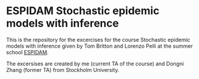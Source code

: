 # ESPIDAM Stochastic epidemic models with inference

This is the repository for the excercises for the course Stochastic epidemic models with inference given by Tom Britton and Lorenzo Pelli at the summer school [ESPIDAM](https://www.su.se/department-of-mathematics/welcome-to-espidam-the-european-summer-program-in-infectious-disease-analysis-and-modelling-1.703719).

The excersises are created by me (current TA of the course) and Dongni Zhang (former TA) from Stockholm University.
